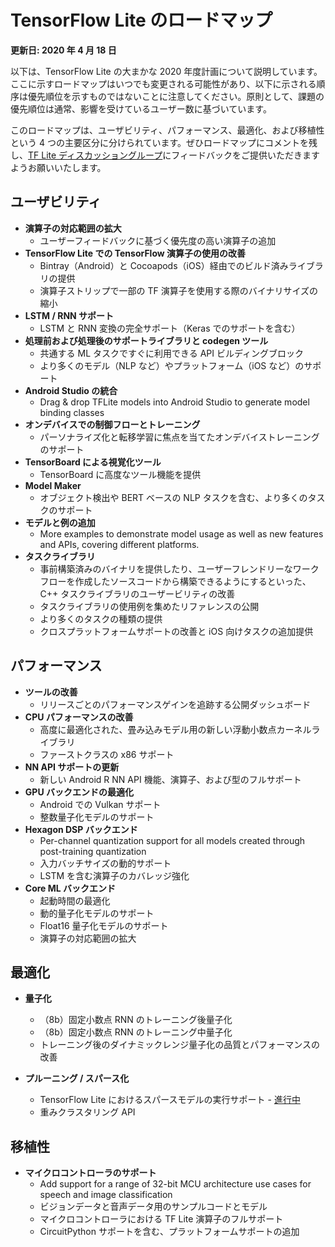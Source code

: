 # TensorFlow Lite のロードマップ

**更新日: 2020 年 4 月 18 日**

以下は、TensorFlow Lite の大まかな 2020 年度計画について説明しています。ここに示すロードマップはいつでも変更される可能性があり、以下に示される順序は優先順位を示すものではないことに注意してください。原則として、課題の優先順位は通常、影響を受けているユーザー数に基づいています。

このロードマップは、ユーザビリティ、パフォーマンス、最適化、および移植性という 4 つの主要区分に分けられています。ぜひロードマップにコメントを残し、[TF Lite ディスカッショングループ](https://groups.google.com/a/tensorflow.org/g/tflite)にフィードバックをご提供いただきますようお願いいたします。

## ユーザビリティ

- **演算子の対応範囲の拡大**
    - ユーザーフィードバックに基づく優先度の高い演算子の追加
- **TensorFlow Lite での TensorFlow 演算子の使用の改善**
    - Bintray（Android）と Cocoapods（iOS）経由でのビルド済みライブラリの提供
    - 演算子ストリップで一部の TF 演算子を使用する際のバイナリサイズの縮小
- **LSTM / RNN サポート**
    - LSTM と RNN 変換の完全サポート（Keras でのサポートを含む）
- **処理前および処理後のサポートライブラリと codegen ツール**
    - 共通する ML タスクですぐに利用できる API ビルディングブロック
    - より多くのモデル（NLP など）やプラットフォーム（iOS など）のサポート
- **Android Studio の統合**
    - Drag & drop TFLite models into Android Studio to generate model binding classes
- **オンデバイスでの制御フローとトレーニング**
    - パーソナライズ化と転移学習に焦点を当てたオンデバイストレーニングのサポート
- **TensorBoard による視覚化ツール**
    - TensorBoard に高度なツール機能を提供
- **Model Maker**
    - オブジェクト検出や BERT ベースの NLP タスクを含む、より多くのタスクのサポート
- **モデルと例の追加**
    - More examples to demonstrate model usage as well as new features and APIs, covering different platforms.
- **タスクライブラリ**
    - 事前構築済みのバイナリを提供したり、ユーザーフレンドリーなワークフローを作成したソースコードから構築できるようにするといった、C++ タスクライブラリのユーザービリティの改善
    - タスクライブラリの使用例を集めたリファレンスの公開
    - より多くのタスクの種類の提供
    - クロスプラットフォームサポートの改善と iOS 向けタスクの追加提供

## パフォーマンス

- **ツールの改善**
    - リリースごとのパフォーマンスゲインを追跡する公開ダッシュボード
- **CPU パフォーマンスの改善**
    - 高度に最適化された、畳み込みモデル用の新しい浮動小数点カーネルライブラリ
    - ファーストクラスの x86 サポート
- **NN API サポートの更新**
    - 新しい Android R NN API 機能、演算子、および型のフルサポート
- **GPU バックエンドの最適化**
    - Android での Vulkan サポート
    - 整数量子化モデルのサポート
- **Hexagon DSP バックエンド**
    - Per-channel quantization support for all models created through post-training quantization
    - 入力バッチサイズの動的サポート
    - LSTM を含む演算子のカバレッジ強化
- **Core ML バックエンド**
    - 起動時間の最適化
    - 動的量子化モデルのサポート
    - Float16 量子化モデルのサポート
    - 演算子の対応範囲の拡大

## 最適化

- **量子化**

    - （8b）固定小数点 RNN のトレーニング後量子化
    - （8b）固定小数点 RNN のトレーニング中量子化
    - トレーニング後のダイナミックレンジ量子化の品質とパフォーマンスの改善

- **プルーニング / スパース化**

    - TensorFlow Lite におけるスパースモデルの実行サポート - [進行中](https://github.com/tensorflow/model-optimization/issues/173)
    - 重みクラスタリング API

## 移植性

- **マイクロコントローラのサポート**
    - Add support for a range of 32-bit MCU architecture use cases for speech and image classification
    - ビジョンデータと音声データ用のサンプルコードとモデル
    - マイクロコントローラにおける TF Lite 演算子のフルサポート
    - CircuitPython サポートを含む、プラットフォームサポートの追加
